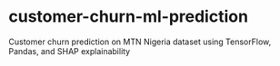 # customer-churn-ml-prediction
Customer churn prediction on MTN Nigeria dataset using TensorFlow, Pandas, and SHAP explainability
